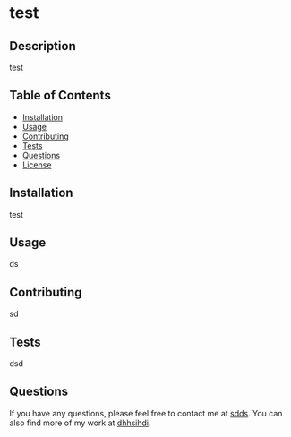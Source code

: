 # test



## Description

test

## Table of Contents

- [Installation](#installation)
- [Usage](#usage)
- [Contributing](#contributing)
- [Tests](#tests)
- [Questions](#questions)
- [License](#license)

## Installation

test

## Usage

ds

## Contributing

sd

## Tests

dsd

## Questions

If you have any questions, please feel free to contact me at [sdds](mailto:sdds). You can also find more of my work at [dhhsihdi](https://github.com/dhhsihdi).


